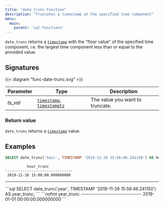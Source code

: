 ```yaml
---
title: "date_trunc Function"
description: "Truncates a timestamp at the specified time component"
menu:
  main:
    parent: 'sql-functions'
---
```


`date_trunc` returns a [`timestamp`](../../types/timestamp) with the "floor value" of the specified time component, i.e. the largest time component less than or equal to the provided value.

## Signatures

{{< diagram "func-date-trunc.svg" >}}

Parameter | Type | Description
----------|------|------------
_ts&lowbar;val_ | [`timestamp`](../../types/timestamp), [`timestamptz`](../../types/timestamptz) | The value you want to truncate.

### Return value

`date_trunc` returns a [`timestamp`](../../types/float) value.

## Examples

```sql
SELECT date_trunc('hour', TIMESTAMP '2019-11-26 15:56:46.241150') AS hour_trunc;
```
```nofmt
          hour_trunc
-------------------------------
 2019-11-26 15:00:00.000000000
```
<hr/>
```sql
SELECT date_trunc('year', TIMESTAMP '2019-11-26 15:56:46.241150') AS year_trunc;
```
```nofmt
          year_trunc
-------------------------------
 2019-01-01 00:00:00.000000000
```
